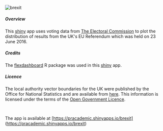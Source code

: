 ![brexit](https://github.com/cat-lord/shinyapps/blob/master/GIFs/brexit.gif)

##### Overview
This [shiny](http://shiny.rstudio.com) app uses voting data from [The Electoral Commission](http://www.electoralcommission.org.uk/find-information-by-subject/elections-and-referendums/upcoming-elections-and-referendums/eu-referendum/electorate-and-count-information) to plot the distribution of results from the UK's EU Referendum which was held on 23 June 2016.

##### Credits
The [flexdashboard](http://rmarkdown.rstudio.com/flexdashboard/) R package was used in this [shiny](http://shiny.rstudio.com") app.

##### Licence
The local authority vector boundaries for the UK were published by the Office for National Statistics and are available from [here](https://geoportal.statistics.gov.uk/geoportal/catalog/content/filelist.page?&pos=3&cat=#BD). This information is licensed under the terms of the [Open Government Licence](http://www.nationalarchives.gov.uk/doc/open-government-licence/version/3).

<br>

The app is available at [https://pracademic.shinyapps.io/brexit] (https://pracademic.shinyapps.io/brexit)
